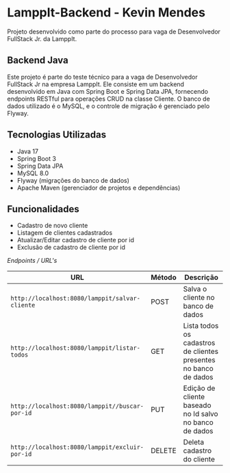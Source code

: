 # LamppIt-Backend - Kevin Mendes
Projeto desenvolvido como parte do processo para vaga de Desenvolvedor FullStack Jr. da LamppIt.

## Backend Java
Este projeto é parte do teste técnico para a vaga de Desenvolvedor FullStack Jr na empresa LamppIt. Ele consiste em um backend desenvolvido em Java com Spring Boot e Spring Data JPA, fornecendo endpoints RESTful para operações CRUD na classe Cliente. O banco de dados utilizado é o MySQL, e o controle de migração é gerenciado pelo Flyway.

## Tecnologias Utilizadas

- Java 17
- Spring Boot 3 
- Spring Data JPA
- MySQL 8.0 
- Flyway (migrações do banco de dados)
- Apache Maven (gerenciador de projetos e dependências)

## Funcionalidades
- Cadastro de novo cliente
- Listagem de clientes cadastrados
- Atualizar/Editar cadastro de cliente por id
- Exclusão de cadastro de cliente por id

*Endpoints / URL's*
 
|  URL |  Método | Descrição |
|----------|--------------|--------------|
|`http://localhost:8080/lamppit/salvar-cliente`                                 | POST | Salva o cliente no banco de dados |
|`http://localhost:8080/lamppit/listar-todos`                                 | GET | Lista todos os cadastros de clientes presentes no banco de dados |
|`http://localhost:8080/lamppit//buscar-por-id`                             | PUT | Edição de cliente baseado no Id salvo no banco de dados |
|`http://localhost:8080/lamppit/excluir-por-id`                               | DELETE | Deleta cadastro do cliente |


